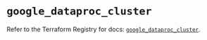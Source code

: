 # `google_dataproc_cluster`

Refer to the Terraform Registry for docs: [`google_dataproc_cluster`](https://registry.terraform.io/providers/drfaust92/google/4.16.4/docs/resources/dataproc_cluster).
